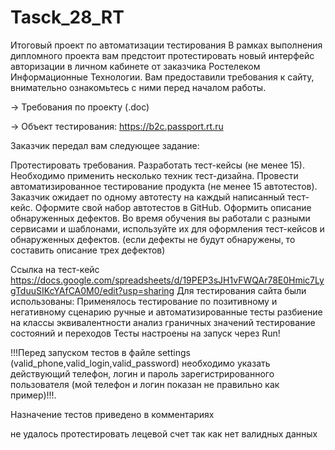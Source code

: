 # Tasck_28_RT
Итоговый проект по автоматизации тестирования В рамках выполнения дипломного проекта вам предстоит протестировать новый интерфейс авторизации в личном кабинете от заказчика Ростелеком Информационные Технологии. Вам предоставили требования к сайту, внимательно ознакомьтесь с ними перед началом работы.

→ Требования по проекту (.doc)

→ Объект тестирования: https://b2c.passport.rt.ru

Заказчик передал вам следующее задание:

Протестировать требования. Разработать тест-кейсы (не менее 15). Необходимо применить несколько техник тест-дизайна. Провести автоматизированное тестирование продукта (не менее 15 автотестов). Заказчик ожидает по одному автотесту на каждый написанный тест-кейс. Оформите свой набор автотестов в GitHub. Оформить описание обнаруженных дефектов. Во время обучения вы работали с разными сервисами и шаблонами, используйте их для оформления тест-кейсов и обнаруженных дефектов. (если дефекты не будут обнаружены, то составить описание трех дефектов)

Ссылка на тест-кейс https://docs.google.com/spreadsheets/d/19PEP3sJH1vFWQAr78E0Hmic7LygTduuSIKcYAfCA0M0/edit?usp=sharing
Для тестирования сайта были использованы:
Применялось тестирование по позитивному и негативному сценарию
ручные и автоматизированные тесты
разбиение на классы эквивалентности
анализ граничных значений
тестирование состояний и переходов
Тесты настроены на запуск через Run!



 !!!Перед запуском тестов в файле settings (valid_phone,valid_login,valid_password) необходимо указать действующий телефон, логин и пароль зарегистрированного пользователя (мой телефон и логин показан не правильно как пример)!!!.



Назначение тестов приведено в комментариях

не удалось протестировать лецевой счет так как нет валидных данных
